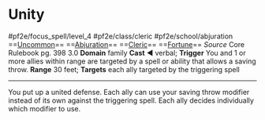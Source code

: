 # Unity
#pf2e/focus_spell/level_4 #pf2e/class/cleric #pf2e/school/abjuration 
==[Uncommon](../../../rules/traits/uncommon.md)== ==[Abjuration](../../../rules/traits/abjuration.md)== ==[Cleric](../../../rules/traits/cleric.md)== ==[Fortune](../../../rules/traits/fortune.md)==
*Source* Core Rulebook pg. 398 3.0
**Domain** family
**Cast** ◄ verbal; **Trigger** You and 1 or more allies within range are targeted by a spell or ability that allows a saving throw.
**Range** 30 feet; **Targets** each ally targeted by the triggering spell

---
You put up a united defense. Each ally can use your saving throw modifier instead of its own against the triggering spell. Each ally decides individually which modifier to use.